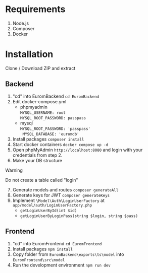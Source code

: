 # Requirements
1. Node.js
2. Composer
3. Docker

# Installation
Clone / Download ZIP and extract
## Backend
1. "cd" into EuromBackend `cd EuromBackend`
2. Edit docker-compose.yml
   - phpmyadmin <br>`MYSQL_USERNAME: root`<br>`MYSQL_ROOT_PASSWORD: passpass`
   - mysql <br>`MYSQL_ROOT_PASSWORD: 'passpass'`<br>`
      MYSQL_DATABASE: 'euromdb'`
3. Install packages `composer install`
4. Start docker containers `docker compose up -d`
5. Open phpMyAdmin `http://localhost:8080` and login with your credentials from step 2.
6. Make your DB structure
> [!WARNING]
> Do not create a table called "login"
7. Generate models and routes `composer generateAll`
8. Generate keys for JWT `composer generateKeys`
9. Implement `\Model\Auth\LoginUserFactory` at `app/model/auth/LoginUserFactory.php`
   - `getLoginUserById(int $id)`
   - `getLoginUserByLoginPass(string $login, string $pass)`
## Frontend
1. "cd" into EuromFrontend `cd EuromFrontend`
2. Install packages `npm install`
3. Copy folder from `EuromBackend\exports\ts\model` into `EuromFrontend\src\model`
4. Run the development environment `npm run dev`
